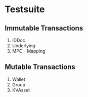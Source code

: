 # Testsuite




## Immutable Transactions
1. IDDoc
2. Underlying
3. MPC - Mapping


## Mutable Transactions
1. Wallet
1. Group
1. KVAsset



